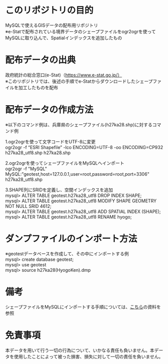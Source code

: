 # このリポジトリの目的
MySQLで使えるGISデータの配布用リポジトリ<br>
※e-Statで配布されている境界データのシェープファイルをogr2ogrを使ってMySQLに取り込んで、Spatialインデックスを追加したもの

# 配布データの出典
政府統計の総合窓口(e-Stat)（https://www.e-stat.go.jp/）<br>
※このリポジトリでは、後述の手順でe-Statからダウンロードしたシェープファイルを加工したものを配布

# 配布データの作成方法
※以下のコマンド例は、兵庫県のシェープファイル(h27ka28.shp)に対するコマンド例

1.ogr2ogrを使って文字コードをUTF-8に変更<br>
ogr2ogr -f “ESRI Shapefile” -lco ENCODING=UTF-8 -oo ENCODING=CP932 h27ka28_utf8.shp h27ka28.shp

2.ogr2ogrを使ってシェープファイルをMySQLへインポート<br>
ogr2ogr -f "MySQL" MySQL:"geotest,host=127.0.0.1,user=root,password=root,port=3306" h27ka28_utf8.shp

3.SHAPE列にSRIDを定義し、空間インデックスを追加<br>
mysql> ALTER TABLE geotest.h27ka28_utf8 DROP INDEX SHAPE;<br>
mysql> ALTER TABLE geotest.h27ka28_utf8 MODIFY SHAPE GEOMETRY NOT NULL SRID 4612;<br>
mysql> ALTER TABLE geotest.h27ka28_utf8 ADD SPATIAL INDEX (SHAPE);<br>
mysql> ALTER TABLE geotest.h27ka28_utf8 RENAME hyogo;<br>

# ダンプファイルのインポート方法
※geotestデータベースを作成して、その中にインポートする例<br>
mysql> create database geotest;<br>
mysql> use geotest<br>
mysql> source h27ka28(HyogoKen).dmp

# 備考
シェープファイルをMySQLにインポートする手順については、[こちら](https://speakerdeck.com/yoshiakiyamasaki/mysql-8-dot-0deqiang-hua-saretagisji-neng-toshi-yong-shi-li-falsegoshao-jie-a?slide=40)の資料を参照

# 免責事項
本データを用いて行う一切の行為について、いかなる責任も負いません。本データを使用したことによって被った損害、損失に対して一切の責任を負いません。
